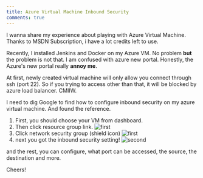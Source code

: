 ```yaml
---
title: Azure Virtual Machine Inbound Security
comments: true
---
```

I wanna share my experience about playing with Azure Virtual Machine. Thanks to MSDN Subscription, i have a lot credits left to use.

Recently, I installed Jenkins and Docker on my Azure VM. No problem __but__ the problem is not that.  I am confused with azure new portal. Honestly, the Azure's new portal really __annoy me__.

At first, newly created virtual machine will only allow you connect through ssh (port 22). So if you trying to access other than that, it will be blocked by azure load balancer. CMIIW.

I need to dig Google to find how to configure inbound security on my azure virtual machine. And found the reference. 

1. First, you should choose your VM from dashboard.
2. Then click resource group link.
![first](http://i.imgur.com/1KcHhEV.jpg)
3. Click network security group (shield icon)
![first](http://i.imgur.com/zEHWrHs.jpg)
4. next you got the inbound security setting!
![second](http://i.imgur.com/VQYA8fg.jpg)

and the rest, you can configure, what port can be accessed, the source, the destination and more. 

Cheers!
